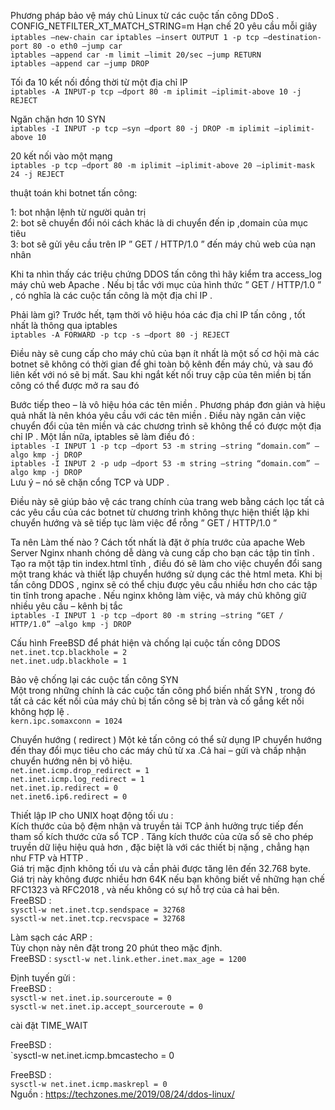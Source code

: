 Phương pháp bảo vệ máy chủ Linux từ các cuộc tấn công DDoS .
CONFIG_NETFILTER_XT_MATCH_STRING=m
Hạn chế 20 yêu cầu mỗi giây <br>
`iptables –new-chain car`
`iptables –insert OUTPUT 1 -p tcp –destination-port 80 -o eth0 –jump car` <br>
`iptables –append car -m limit –limit 20/sec –jump RETURN` <br>
`iptables –append car –jump DROP` <br>

Tối đa 10 kết nối đồng thời từ một địa chỉ IP <br>
`iptables -A INPUT-p tcp –dport 80 -m iplimit –iplimit-above 10 -j REJECT`<br>

Ngăn chặn hơn 10 SYN<br>
`iptables -I INPUT -p tcp –syn –dport 80 -j DROP -m iplimit –iplimit-above 10`<br>

20 kết nối vào một mạng<br>
`iptables -p tcp –dport 80 -m iplimit –iplimit-above 20 –iplimit-mask 24 -j REJECT`<br>

thuật toán khi botnet tấn công: <br>

1: bot nhận lệnh từ người quản trị <br>
2: bot sẽ chuyển đổi nói cách khác là di chuyển đến ip ,domain của mục tiêu <br>
3: bot sẽ gửi yêu cầu trên IP ” GET / HTTP/1.0 ” đến máy chủ web của nạn nhân <br>

Khi ta nhìn thấy các triệu chứng DDOS tấn công thì hãy kiểm tra access_log máy chủ web Apache . Nếu bị tắc với mục của hình thức ” GET / HTTP/1.0 ” , có nghĩa là các cuộc tấn công là một địa chỉ IP . <br>

Phải làm gì? Trước hết, tạm thời vô hiệu hóa các địa chỉ IP tấn công , tốt nhất là thông qua iptables<br>
`iptables -A FORWARD -p tcp -s –dport 80 -j REJECT`<br>

Điều này sẽ cung cấp cho máy chủ của bạn ít nhất là một số cơ hội mà các botnet sẽ không có thời gian để ghi toàn bộ kênh đến máy chủ, và sau đó liên kết với nó sẽ bị mất. Sau khi ngắt kết nối truy cập của tên miền bị tấn công có thể được mở ra sau đó

Bước tiếp theo – là vô hiệu hóa các tên miền . Phương pháp đơn giản và hiệu quả nhất là nên khóa yêu cầu với các tên miền . Điều này ngăn cản việc chuyển đổi của tên miền và các chương trình sẽ không thể có được một địa chỉ IP . Một lần nữa, iptables sẽ làm điều đó :<br>
`iptables -I INPUT 1 -p tcp –dport 53 -m string –string “domain.com” –algo kmp -j DROP`<br>
`iptables -I INPUT 2 -p udp –dport 53 -m string –string “domain.com” –algo kmp -j DROP`<br>
Lưu ý – nó sẽ chặn cổng TCP và UDP .

Điều này sẽ giúp bảo vệ các trang chính của trang web bằng cách lọc tất cả các yêu cầu của các botnet từ chương trình không thực hiện thiết lập khi chuyển hướng và sẽ tiếp tục làm việc để rỗng ” GET / HTTP/1.0 ”

Ta nên Làm thế nào ? Cách tốt nhất là đặt ở phía trước của apache Web Server Nginx nhanh chóng dễ dàng và cung cấp cho bạn các tập tin tĩnh . Tạo ra một tập tin index.html tĩnh , điều đó sẽ làm cho việc chuyển đổi sang một trang khác và thiết lập chuyển hướng sử dụng các thẻ html meta.
Khi bị tấn công DDOS , nginx sẽ có thể chịu được yêu cầu nhiều hơn cho các tập tin tĩnh trong apache .
Nếu nginx không làm việc, và máy chủ không giữ nhiều yêu cầu – kênh bị tắc<br>
`iptables -I INPUT 1 -p tcp –dport 80 -m string –string “GET / HTTP/1.0” –algo kmp -j DROP`<br>

Cấu hình FreeBSD để phát hiện và chống lại cuộc tấn công DDOS<br>
`net.inet.tcp.blackhole = 2`<br>
`net.inet.udp.blackhole = 1`<br>

Bảo vệ chống lại các cuộc tấn công SYN<br>
Một trong những chính là các cuộc tấn công phổ biến nhất SYN , trong đó tất cả các kết nối của máy chủ bị tấn công sẽ bị tràn và cố gắng kết nối không hợp lệ .<br>
`kern.ipc.somaxconn = 1024`<br>

Chuyển hướng ( redirect )
Một kẻ tấn công có thể sử dụng IP chuyển hướng đến thay đổi mục tiêu cho các máy chủ từ xa .Cả hai – gửi và chấp nhận chuyển hướng nên bị vô hiệu.<br>
`net.inet.icmp.drop_redirect = 1`<br>
`net.inet.icmp.log_redirect = 1`<br>
`net.inet.ip.redirect = 0`<br>
`net.inet6.ip6.redirect = 0`<br>

Thiết lập IP cho UNIX hoạt động tối ưu :<br>
Kích thước của bộ đệm nhận và truyền tải TCP ảnh hưởng trực tiếp đến tham số kích thước cửa sổ TCP . Tăng kích thước của cửa sổ sẽ cho phép truyền dữ liệu hiệu quả hơn , đặc biệt là với các thiết bị nặng , chẳng hạn như FTP và HTTP .<br>
Giá trị mặc định không tối ưu và cần phải được tăng lên đến 32.768 byte. Giá trị này không được nhiều hơn 64K nếu bạn không biết về những hạn chế RFC1323 và RFC2018 , và nếu không có sự hỗ trợ của cả hai bên.<br>
FreeBSD :<br>
`sysctl-w net.inet.tcp.sendspace = 32768`<br>
`sysctl-w net.inet.tcp.recvspace = 32768`<br>

Làm sạch các ARP :<br>
Tùy chọn này nên đặt trong 20 phút theo mặc định.<br>
FreeBSD :
`sysctl-w net.link.ether.inet.max_age = 1200`<br>

Định tuyến gửi :<br>
FreeBSD :<br>
`sysctl-w net.inet.ip.sourceroute = 0`<br>
`sysctl-w net.inet.ip.accept_sourceroute = 0`<br>

cài đặt TIME_WAIT

FreeBSD :<br>
`sysctl-w net.inet.icmp.bmcastecho = 0<br>

FreeBSD :<br>
`sysctl-w net.inet.icmp.maskrepl = 0`<br>
Nguồn : https://techzones.me/2019/08/24/ddos-linux/